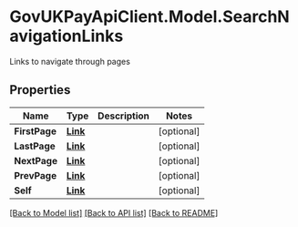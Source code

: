 # GovUKPayApiClient.Model.SearchNavigationLinks
Links to navigate through pages

## Properties

Name | Type | Description | Notes
------------ | ------------- | ------------- | -------------
**FirstPage** | [**Link**](Link.md) |  | [optional] 
**LastPage** | [**Link**](Link.md) |  | [optional] 
**NextPage** | [**Link**](Link.md) |  | [optional] 
**PrevPage** | [**Link**](Link.md) |  | [optional] 
**Self** | [**Link**](Link.md) |  | [optional] 

[[Back to Model list]](../README.md#documentation-for-models) [[Back to API list]](../README.md#documentation-for-api-endpoints) [[Back to README]](../README.md)


